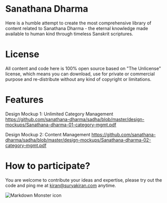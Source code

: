 Sanathana Dharma
===========

Here is a humble attempt to create the most comprehensive library of content related to Sanathana Dharma - the eternal knowledge made available to human kind through timeless Sanskrit scriptures. 


License
===========
All content and code here is 100% open source based on "The Unlicense" license, which means you can download, use for private or commercial purpose and re-distribute without any kind of copyright or limitations. 


Features 
===========
Design Mockup 1: Unlimited Category Management
https://github.com/sanathana-dharma/sadha/blob/master/design-mockups/Sanathana-dharma-01-category-mgmt.pdf

Design Mockup 2: Content Management
https://github.com/sanathana-dharma/sadha/blob/master/design-mockups/Sanathana-dharma-02-category-mgmt.pdf

How to participate?
===========
You are welcome to contribute your ideas and expertise, please try out the code and ping me at kiran@suryakiran.com anytime.

<img src="markdownmonstericon.png"
     alt="Markdown Monster icon"
     style="float: left; margin-right: 10px;" />

